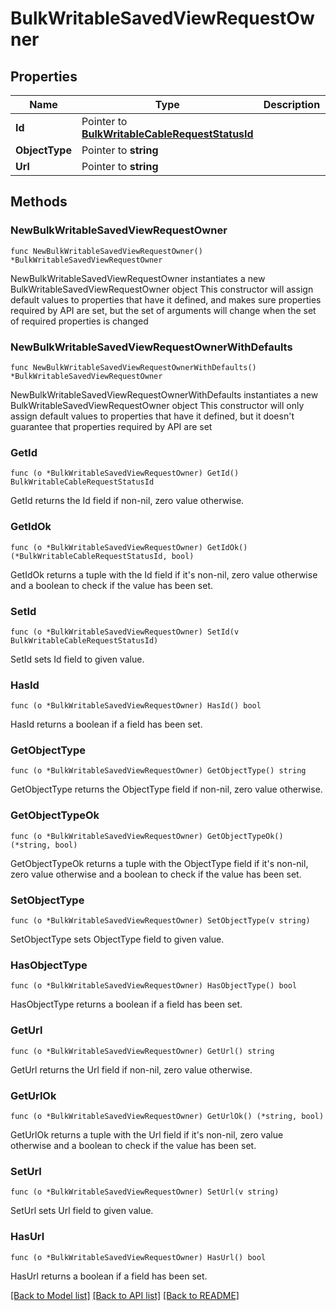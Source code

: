 # BulkWritableSavedViewRequestOwner

## Properties

Name | Type | Description | Notes
------------ | ------------- | ------------- | -------------
**Id** | Pointer to [**BulkWritableCableRequestStatusId**](BulkWritableCableRequestStatusId.md) |  | [optional] 
**ObjectType** | Pointer to **string** |  | [optional] 
**Url** | Pointer to **string** |  | [optional] 

## Methods

### NewBulkWritableSavedViewRequestOwner

`func NewBulkWritableSavedViewRequestOwner() *BulkWritableSavedViewRequestOwner`

NewBulkWritableSavedViewRequestOwner instantiates a new BulkWritableSavedViewRequestOwner object
This constructor will assign default values to properties that have it defined,
and makes sure properties required by API are set, but the set of arguments
will change when the set of required properties is changed

### NewBulkWritableSavedViewRequestOwnerWithDefaults

`func NewBulkWritableSavedViewRequestOwnerWithDefaults() *BulkWritableSavedViewRequestOwner`

NewBulkWritableSavedViewRequestOwnerWithDefaults instantiates a new BulkWritableSavedViewRequestOwner object
This constructor will only assign default values to properties that have it defined,
but it doesn't guarantee that properties required by API are set

### GetId

`func (o *BulkWritableSavedViewRequestOwner) GetId() BulkWritableCableRequestStatusId`

GetId returns the Id field if non-nil, zero value otherwise.

### GetIdOk

`func (o *BulkWritableSavedViewRequestOwner) GetIdOk() (*BulkWritableCableRequestStatusId, bool)`

GetIdOk returns a tuple with the Id field if it's non-nil, zero value otherwise
and a boolean to check if the value has been set.

### SetId

`func (o *BulkWritableSavedViewRequestOwner) SetId(v BulkWritableCableRequestStatusId)`

SetId sets Id field to given value.

### HasId

`func (o *BulkWritableSavedViewRequestOwner) HasId() bool`

HasId returns a boolean if a field has been set.

### GetObjectType

`func (o *BulkWritableSavedViewRequestOwner) GetObjectType() string`

GetObjectType returns the ObjectType field if non-nil, zero value otherwise.

### GetObjectTypeOk

`func (o *BulkWritableSavedViewRequestOwner) GetObjectTypeOk() (*string, bool)`

GetObjectTypeOk returns a tuple with the ObjectType field if it's non-nil, zero value otherwise
and a boolean to check if the value has been set.

### SetObjectType

`func (o *BulkWritableSavedViewRequestOwner) SetObjectType(v string)`

SetObjectType sets ObjectType field to given value.

### HasObjectType

`func (o *BulkWritableSavedViewRequestOwner) HasObjectType() bool`

HasObjectType returns a boolean if a field has been set.

### GetUrl

`func (o *BulkWritableSavedViewRequestOwner) GetUrl() string`

GetUrl returns the Url field if non-nil, zero value otherwise.

### GetUrlOk

`func (o *BulkWritableSavedViewRequestOwner) GetUrlOk() (*string, bool)`

GetUrlOk returns a tuple with the Url field if it's non-nil, zero value otherwise
and a boolean to check if the value has been set.

### SetUrl

`func (o *BulkWritableSavedViewRequestOwner) SetUrl(v string)`

SetUrl sets Url field to given value.

### HasUrl

`func (o *BulkWritableSavedViewRequestOwner) HasUrl() bool`

HasUrl returns a boolean if a field has been set.


[[Back to Model list]](../README.md#documentation-for-models) [[Back to API list]](../README.md#documentation-for-api-endpoints) [[Back to README]](../README.md)


